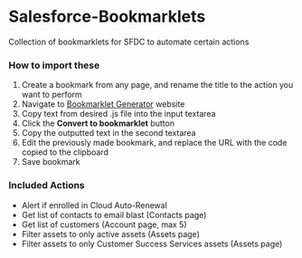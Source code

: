 # Salesforce-Bookmarklets
Collection of bookmarklets for SFDC to automate certain actions


### How to import these
1. Create a bookmark from any page, and rename the title to the action you want to perform
2. Navigate to [Bookmarklet Generator](https://mrcoles.com/bookmarklet/) website
3. Copy text from desired .js file into the input textarea
4. Click the **Convert to bookmarklet** button
5. Copy the outputted text in the second textarea
6. Edit the previously made bookmark, and replace the URL with the code copied to the clipboard
7. Save bookmark


### Included Actions
- Alert if enrolled in Cloud Auto-Renewal
- Get list of contacts to email blast (Contacts page)
- Get list of customers (Account page, max 5)
- Filter assets to only active assets (Assets page)
- Filter assets to only Customer Success Services assets (Assets page)

